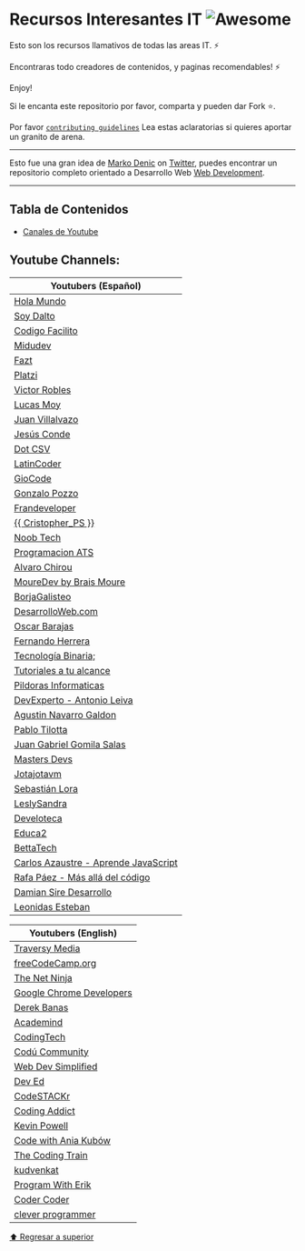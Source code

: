 # Recursos Interesantes IT ![Awesome][awesome-badge]

Esto son los recursos llamativos de todas las areas IT. ⚡

Encontraras todo creadores de contenidos, y paginas recomendables! ⚡

Enjoy!

Si le encanta este repositorio por favor, comparta y pueden dar Fork ⭐.

Por favor [`contributing guidelines`](./CONTRIBUTING.md) Lea estas aclaratorias si quieres aportar un granito de arena.

--- 

Esto fue una gran idea de [Marko Denic](https://markodenic.com) on [Twitter](https://twitter.com/denicmarko/status/1277492413032992768), puedes encontrar un repositorio completo orientado a Desarrollo Web [Web Development](https://github.com/markodenic/web-development-resources).

---

## Tabla de Contenidos

- [Canales de Youtube](#youtube-channels)

## Youtube Channels:

| Youtubers (Español) |
| ------- |
| [Hola Mundo](https://www.youtube.com/c/HolaMundoDev) |
| [Soy Dalto](https://www.youtube.com/c/soydalto) |
| [Codigo Facilito](https://www.youtube.com/user/codigofacilito) |
| [Midudev](https://www.youtube.com/c/midudev) |
| [Fazt](https://www.youtube.com/c/FaztTech) |
| [Platzi](https://www.youtube.com/c/Platzi) |
| [Victor Robles](https://www.youtube.com/c/VictorRoblesWEB) |
| [Lucas Moy](https://www.youtube.com/channel/UCpLc0iDjL1_SJBaimhR7CIg) |
| [Juan Villalvazo](https://www.youtube.com/channel/UCsmEAwbV7WbYndpQKbY4Ntw) |
| [Jesús Conde](https://www.youtube.com/user/0utKast) |
| [Dot CSV](https://www.youtube.com/channel/UCy5znSnfMsDwaLlROnZ7Qbg) |
| [LatinCoder](https://www.youtube.com/user/xymind) |
| [GioCode](https://www.youtube.com/user/giova50000) |
| [Gonzalo Pozzo](https://www.youtube.com/c/GonzaloPozzo) |
| [Frandeveloper](https://www.youtube.com/c/Frandeveloper)|
| [{{ Cristopher_PS }}](https://www.youtube.com/user/cristop007)|
| [Noob Tech](https://www.youtube.com/c/NoobTech) |
| [Programacion ATS](https://www.youtube.com/channel/UC7QoKU6bj1QbXQuNIjan82Q) |
| [Alvaro Chirou](https://www.youtube.com/user/racochi) |
| [MoureDev by Brais Moure](https://www.youtube.com/channel/UCxPD7bsocoAMq8Dj18kmGyQ) |
| [BorjaGalisteo](https://www.youtube.com/user/BorjaGalisteo) |
| [DesarrolloWeb.com](https://www.youtube.com/user/desarrollowebcom) |
| [Oscar Barajas](https://www.youtube.com/channel/UCw05fUBPwmpu-ehXFMqfdMw) |
| [Fernando Herrera](https://www.youtube.com/channel/UCuaPTYj15JSkETGnEseaFFg) |
| [Tecnología Binaria;](https://www.youtube.com/user/tutoralessymas) |
| [Tutoriales a tu alcance](https://www.youtube.com/channel/UC3mOfIKkCJtlSdhsU9y77DA) |
| [Pildoras Informaticas](https://www.youtube.com/c/pildorasinformaticas) |
| [DevExperto - Antonio Leiva](https://www.youtube.com/channel/UCV31octs5hft6bZmokUgQlA) | 
| [Agustin Navarro Galdon](https://www.youtube.com/channel/UCcicBIIGoz_F5ChQ_ZPkWiw) |
| [Pablo Tilotta](https://www.youtube.com/channel/UCcQHoXAlDju5kANXEpP4O8Q) |
| [Juan Gabriel Gomila Salas](https://www.youtube.com/channel/UCMUxXNYrVCv6-bQakhomvBg) |
| [Masters Devs](https://www.youtube.com/channel/UCrLbdD2qt00bC3phy0UuqsQ) |
| [Jotajotavm](https://www.youtube.com/user/jotajotavm) |
| [Sebastián Lora](https://www.youtube.com/user/sebloramonde) |
| [LeslySandra](https://www.youtube.com/channel/UCDerUQBMKAAGj55PtuBYZoA) |
| [Develoteca](https://www.youtube.com/channel/UCne4X8czEkhh8GPRjXBIQJw) |
| [Educa2](https://www.youtube.com/channel/UCTiZtMscfymnQ7tWx2dE8Dg) | 
| [BettaTech](https://www.youtube.com/channel/UCSf6S_PAhXsqGMTPDiKgdRg) |
| [Carlos Azaustre - Aprende JavaScript](https://www.youtube.com/user/azaman1984) |
| [Rafa Páez - Más allá del código](https://www.youtube.com/channel/UCGSxspQQauJQP0TaTFKx7aw) |
| [Damian Sire Desarrollo](https://www.youtube.com/channel/UCc0nQ-PfJBYT7KN72q30r0A) |
| [Leonidas Esteban](https://www.youtube.com/user/LeonidasEsteban) |

| Youtubers (English) |
| ------- |
| [Traversy Media](https://www.youtube.com/c/TraversyMedia) |  
| [freeCodeCamp.org](https://www.youtube.com/c/FreeCodeCamp) |  
| [The Net Ninja](https://youtube.com/c/TheNetNinja) |  
| [Google Chrome Developers](https://www.youtube.com/c/GoogleChromeDevelopers) |  
| [Derek Banas](https://www.youtube.com/c/derekbanas) |  
| [Academind](https://www.youtube.com/c/Academind) |  
| [CodingTech](https://www.youtube.com/c/CodingTech) |  
| [Codú Community](https://www.youtube.com/channel/UCvI5azOD4eDumpshr00EfIw) |  
| [Web Dev Simplified](https://www.youtube.com/c/WebDevSimplified/) |  
| [Dev Ed](https://www.youtube.com/c/DevEd/) |
| [CodeSTACKr](https://youtube.com/c/codeSTACKr) |
| [Coding Addict](https://www.youtube.com/c/CodingAddict) |
| [Kevin Powell](https://youtube.com/kepowob) |
| [Code with Ania Kubów](https://youtube.com/c/AniaKub%C3%B3w) |
| [The Coding Train](https://www.youtube.com/c/TheCodingTrain/) |
| [kudvenkat](https://www.youtube.com/user/kudvenkat) | 
| [Program With Erik](https://www.youtube.com/c/ProgramWithErik) | 
| [Coder Coder](https://www.youtube.com/c/TheCoderCoder)|
| [clever programmer](https://www.youtube.com/channel/UCqrILQNl5Ed9Dz6CGMyvMTQ) |

[⬆ Regresar a superior](#tabla-de-contenidos)


[awesome-badge]: https://cdn.rawgit.com/sindresorhus/awesome/d7305f38d29fed78fa85652e3a63e154dd8e8829/media/badge.svg

